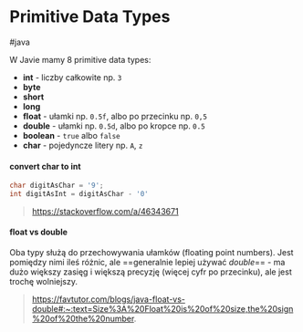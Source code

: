 # Primitive Data Types
#java 

W Javie mamy 8 primitive data types:
- **int** - liczby całkowite np. `3`
- **byte**
- **short**
- **long**
- **float** - ułamki np. `0.5f`, albo po przecinku np. `0,5`
- **double** - ułamki np. `0.5d`, albo po kropce np. `0.5`
- **boolean** - `true` albo `false`
- **char** - pojedyncze litery np. `A`, `z` 


#### convert char to int
```java
char digitAsChar = '9';
int digitAsInt = digitAsChar - '0'
```
>https://stackoverflow.com/a/46343671

#### float vs double
Oba typy służą do przechowywania ułamków (floating point numbers). Jest pomiędzy nimi ileś różnic, ale ==generalnie lepiej używać *double*== - ma dużo większy zasięg i większą precyzję (więcej cyfr po przecinku), ale jest trochę wolniejszy.
> https://favtutor.com/blogs/java-float-vs-double#:~:text=Size%3A%20Float%20is%20of%20size,the%20sign%20of%20the%20number.